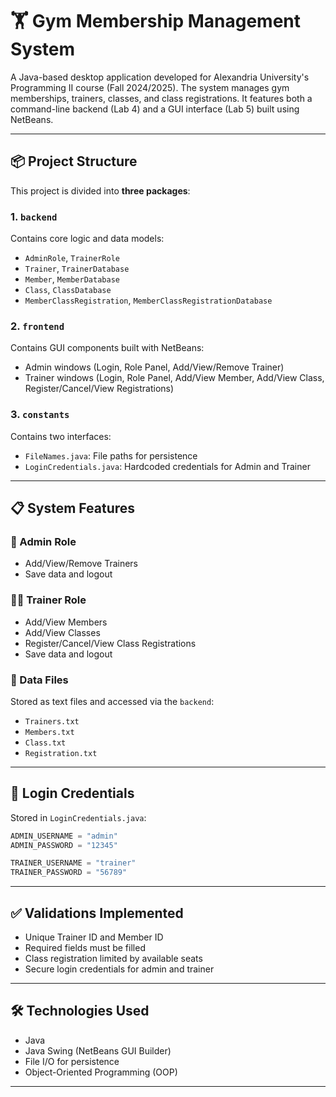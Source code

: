 # 🏋️ Gym Membership Management System

A Java-based desktop application developed for Alexandria University's Programming II course (Fall 2024/2025). The system manages gym memberships, trainers, classes, and class registrations. It features both a command-line backend (Lab 4) and a GUI interface (Lab 5) built using NetBeans.

---

## 📦 Project Structure

This project is divided into **three packages**:

### 1. `backend`
Contains core logic and data models:
- `AdminRole`, `TrainerRole`
- `Trainer`, `TrainerDatabase`
- `Member`, `MemberDatabase`
- `Class`, `ClassDatabase`
- `MemberClassRegistration`, `MemberClassRegistrationDatabase`

### 2. `frontend`
Contains GUI components built with NetBeans:
- Admin windows (Login, Role Panel, Add/View/Remove Trainer)
- Trainer windows (Login, Role Panel, Add/View Member, Add/View Class, Register/Cancel/View Registrations)

### 3. `constants`
Contains two interfaces:
- `FileNames.java`: File paths for persistence
- `LoginCredentials.java`: Hardcoded credentials for Admin and Trainer

---

## 📋 System Features

### 👤 Admin Role
- Add/View/Remove Trainers
- Save data and logout

### 🧑‍🏫 Trainer Role
- Add/View Members
- Add/View Classes
- Register/Cancel/View Class Registrations
- Save data and logout

### 💾 Data Files
Stored as text files and accessed via the `backend`:
- `Trainers.txt`
- `Members.txt`
- `Class.txt`
- `Registration.txt`

---

## 🔐 Login Credentials

Stored in `LoginCredentials.java`:

```java
ADMIN_USERNAME = "admin"
ADMIN_PASSWORD = "12345"

TRAINER_USERNAME = "trainer"
TRAINER_PASSWORD = "56789"
```

---

## ✅ Validations Implemented

- Unique Trainer ID and Member ID
- Required fields must be filled
- Class registration limited by available seats
- Secure login credentials for admin and trainer

---

## 🛠 Technologies Used

- Java
- Java Swing (NetBeans GUI Builder)
- File I/O for persistence
- Object-Oriented Programming (OOP)

---

